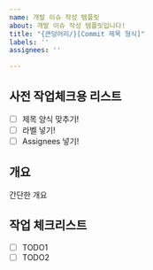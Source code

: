 ```yaml
---
name: 개발 이슈 작성 템플릿
about: 개발 이슈 작성 템플릿입니다!
title: "{큰덩어리/}[Commit 제목 형식]"
labels: ''
assignees: ''

---
```


## 사전 작업체크용 리스트
- [ ] 제목 양식 맞추기!
- [ ] 라벨 넣기!
- [ ] Assignees 넣기!

## 개요
간단한 개요

## 작업 체크리스트
- [ ] TODO1
- [ ] TODO2
